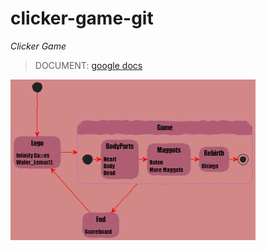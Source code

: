 # clicker-game-git

*Clicker Game*

>DOCUMENT:
[google docs](https://docs.google.com/document/d/1CXtxLYuUszWImiEwj_Ogq0qX_y43skDhjfNHtcrDChE/edit?usp=sharing)

![alt text](https://github.com/WaterLemur/clicker-game-git/blob/main/files/structure.jpg?raw=true)
